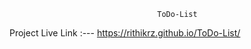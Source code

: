                                     ToDo-List 
                                         
         
Project Live Link :--- https://rithikrz.github.io/ToDo-List/
